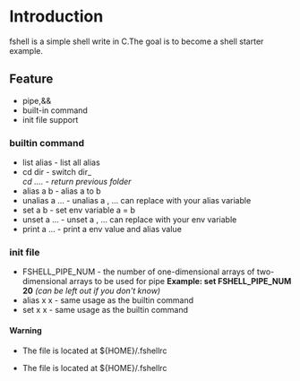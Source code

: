 
# Introduction
fshell is a simple shell write in C.The goal is to become a shell starter example.

## Feature
* pipe,&&
* built-in command
* init file support

### builtin command
* list alias - list all alias
* cd dir - switch dir_
<br>_cd .... - return previous folder_
* alias a b - alias a to b
* unalias a ... - unalias a , ... can replace with your alias variable
* set a b - set env variable a = b
* unset a ... - unset a , ... can replace with your env variable
* print a ... - print a env value and alias value 

### init file
* FSHELL_PIPE_NUM - the number of one-dimensional arrays of two-dimensional arrays to be used for pipe 
__Example: set FSHELL_PIPE_NUM 20__
_(can be left out if you don't know)_
* alias x x - same usage as the builtin command
* set x x - same usage as the builtin command

#### Warning
* The file is located at ${HOME}/.fshellrc</p>
* The file is located at ${HOME}/.fshellrc
